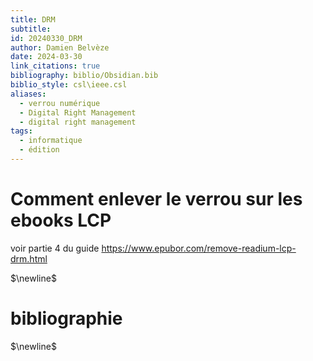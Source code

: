 ```yaml
---
title: DRM
subtitle: 
id: 20240330_DRM
author: Damien Belvèze
date: 2024-03-30
link_citations: true
bibliography: biblio/Obsidian.bib
biblio_style: csl\ieee.csl
aliases:
  - verrou numérique
  - Digital Right Management
  - digital right management
tags:
  - informatique
  - édition
---
```

# Comment enlever le verrou sur les ebooks LCP

voir partie 4 du guide https://www.epubor.com/remove-readium-lcp-drm.html




$\newline$
# bibliographie
$\newline$






